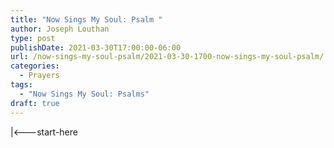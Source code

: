 ```yaml
---
title: "Now Sings My Soul: Psalm "
author: Joseph Louthan
type: post
publishDate: 2021-03-30T17:00:00-06:00
url: /now-sings-my-soul-psalm/2021-03-30-1700-now-sings-my-soul-psalm/
categories:
  - Prayers
tags:
  - "Now Sings My Soul: Psalms"
draft: true
---
```

<div style="font-variant: small-caps;">

</div>
    |<---start-here
